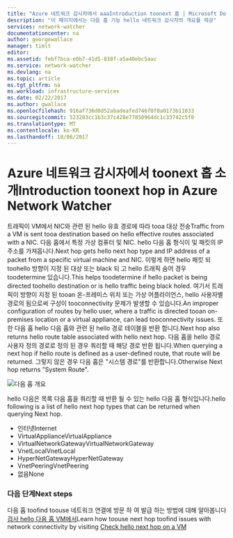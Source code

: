 ```yaml
---
title: "Azure 네트워크 감시자에서 aaaIntroduction toonext 홉 | Microsoft Docs"
description: "이 페이지에서는 다음 홉 기능 hello 네트워크 감시자의 개요를 제공"
services: network-watcher
documentationcenter: na
author: georgewallace
manager: timlt
editor: 
ms.assetid: febf7bca-e0b7-41d5-838f-a5a40ebc5aac
ms.service: network-watcher
ms.devlang: na
ms.topic: article
ms.tgt_pltfrm: na
ms.workload: infrastructure-services
ms.date: 02/22/2017
ms.author: gwallace
ms.openlocfilehash: 916af736d0d52abadeafed746f0f8a0173b11033
ms.sourcegitcommit: 523283cc1b3c37c428e77850964dc1c33742c5f0
ms.translationtype: MT
ms.contentlocale: ko-KR
ms.lasthandoff: 10/06/2017
---
```

# <a name="introduction-toonext-hop-in-azure-network-watcher"></a><span data-ttu-id="98deb-103">Azure 네트워크 감시자에서 toonext 홉 소개</span><span class="sxs-lookup"><span data-stu-id="98deb-103">Introduction toonext hop in Azure Network Watcher</span></span>

<span data-ttu-id="98deb-104">트래픽이 VM에서 NIC와 관련 된 hello 유효 경로에 따라 tooa 대상 전송</span><span class="sxs-lookup"><span data-stu-id="98deb-104">Traffic from a VM is sent tooa destination based on hello effective routes associated with a NIC.</span></span> <span data-ttu-id="98deb-105">다음 홉에서 특정 가상 컴퓨터 및 NIC. hello 다음 홉 형식이 및 패킷의 IP 주소를 가져옵니다.</span><span class="sxs-lookup"><span data-stu-id="98deb-105">Next hop gets hello next hop type and IP address of a packet from a specific virtual machine and NIC.</span></span> <span data-ttu-id="98deb-106">이렇게 하면 hello 패킷 되 toohello 방향이 지정 된 대상 또는 black 되 고 hello 트래픽 숨어 경우 toodetermine 있습니다.</span><span class="sxs-lookup"><span data-stu-id="98deb-106">This helps toodetermine if hello packet is being directed toohello destination or is hello traffic being black holed.</span></span> <span data-ttu-id="98deb-107">여기서 트래픽이 방향이 지정 된 tooan 온-프레미스 위치 또는 가상 어플라이언스, hello 사용자별 경로의 됨으로써 구성이 tooconnectivity 문제가 발생할 수 있습니다.</span><span class="sxs-lookup"><span data-stu-id="98deb-107">An improper configuration of routes by hello user, where a traffic is directed tooan on-premises location or a virtual appliance, can lead tooconnectivity issues.</span></span> <span data-ttu-id="98deb-108">또한 다음 홉 hello 다음 홉와 관련 된 hello 경로 테이블을 반환 합니다.</span><span class="sxs-lookup"><span data-stu-id="98deb-108">Next hop also returns hello route table associated with hello next hop.</span></span> <span data-ttu-id="98deb-109">다음 홉을 hello 경로 사용자 정의 경로로 정의 된 경우 쿼리할 때 해당 경로 반환 됩니다.</span><span class="sxs-lookup"><span data-stu-id="98deb-109">When querying a next hop if hello route is defined as a user-defined route, that route will be returned.</span></span> <span data-ttu-id="98deb-110">그렇지 않은 경우 다음 홉은 "시스템 경로"를 반환합니다.</span><span class="sxs-lookup"><span data-stu-id="98deb-110">Otherwise Next hop returns "System Route".</span></span>

![다음 홉 개요][1]

<span data-ttu-id="98deb-112">hello 다음은 목록 다음 홉을 쿼리할 때 반환 될 수 있는 hello 다음 홉 형식입니다.</span><span class="sxs-lookup"><span data-stu-id="98deb-112">hello following is a list of hello next hop types that can be returned when querying Next hop.</span></span>

* <span data-ttu-id="98deb-113">인터넷</span><span class="sxs-lookup"><span data-stu-id="98deb-113">Internet</span></span>
* <span data-ttu-id="98deb-114">VirtualAppliance</span><span class="sxs-lookup"><span data-stu-id="98deb-114">VirtualAppliance</span></span>
* <span data-ttu-id="98deb-115">VirtualNetworkGateway</span><span class="sxs-lookup"><span data-stu-id="98deb-115">VirtualNetworkGateway</span></span>
* <span data-ttu-id="98deb-116">VnetLocal</span><span class="sxs-lookup"><span data-stu-id="98deb-116">VnetLocal</span></span>
* <span data-ttu-id="98deb-117">HyperNetGateway</span><span class="sxs-lookup"><span data-stu-id="98deb-117">HyperNetGateway</span></span>
* <span data-ttu-id="98deb-118">VnetPeering</span><span class="sxs-lookup"><span data-stu-id="98deb-118">VnetPeering</span></span>
* <span data-ttu-id="98deb-119">없음</span><span class="sxs-lookup"><span data-stu-id="98deb-119">None</span></span>

### <a name="next-steps"></a><span data-ttu-id="98deb-120">다음 단계</span><span class="sxs-lookup"><span data-stu-id="98deb-120">Next steps</span></span>

<span data-ttu-id="98deb-121">다음 홉 toofind toouse 네트워크 연결에 방문 하 여 발급 하는 방법에 대해 알아봅니다 [검사 hello 다음 홉 VM에서](network-watcher-check-next-hop-portal.md)</span><span class="sxs-lookup"><span data-stu-id="98deb-121">Learn how toouse next hop toofind issues with network connectivity by visiting [Check hello next hop on a VM](network-watcher-check-next-hop-portal.md)</span></span>

<!--Image references-->
[1]: ./media/network-watcher-next-hop-overview/figure1.png














